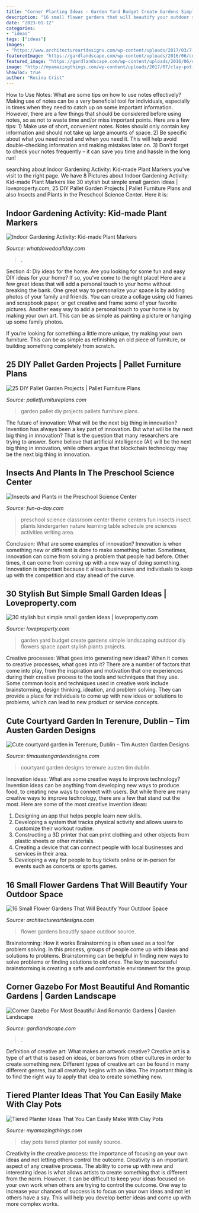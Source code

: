 ```yaml
---
title: "Corner Planting Ideas - Garden Yard Budget Create Gardens Simple Landscaping Outdoor Diy Flowers Space Apart Stylish Plants Projects"
description: "16 small flower gardens that will beautify your outdoor space"
date: "2023-01-12"
categories:
- "ideas"
tags: ["ideas"]
images:
- "https://www.architectureartdesigns.com/wp-content/uploads/2017/03/7-27.jpg"
featuredImage: "https://gardlandscape.com/wp-content/uploads/2016/06/corner-gazebo-designs.jpg"
featured_image: "https://gardlandscape.com/wp-content/uploads/2016/06/corner-gazebo-designs.jpg"
image: "http://myamazingthings.com/wp-content/uploads/2017/07/clay-pot-ideas-5.jpeg"
ShowToc: true
author: "Rosina Crist"
---
```



How to Use Notes: What are some tips on how to use notes effectively?
Making use of notes can be a very beneficial tool for individuals, especially in times when they need to catch up on some important information. However, there are a few things that should be considered before using notes, so as not to waste time and/or miss important points. Here are a few tips: 1) Make use of short, convenient notes. Notes should only contain key information and should not take up large amounts of space. 2) Be specific about what you need noted and when you need it. This will help avoid double-checking information and making mistakes later on. 3) Don’t forget to check your notes frequently – it can save you time and hassle in the long run!

	

		
searching about Indoor Gardening Activity: Kid-made Plant Markers you've visit to the right page. We have 8 Pictures about Indoor Gardening Activity: Kid-made Plant Markers like 30 stylish but simple small garden ideas | loveproperty.com, 25 DIY Pallet Garden Projects | Pallet Furniture Plans and also Insects and Plants in the Preschool Science Center. Here it is:
		
    
## Indoor Gardening Activity: Kid-made Plant Markers

<img loading=lazy src="https://www.whatdowedoallday.com/wp-content/uploads/2014/03/plant-marker-craft-label.jpg" onerror="this.onerror=null;this.src='https://tse3.mm.bing.net/th?id=OIP.wDl0ANbg7LBVBclWnel69wHaKw&amp;pid=15.1';" alt="Indoor Gardening Activity: Kid-made Plant Markers">

_Source: whatdowedoallday.com_

>. 

	

Section 4: Diy ideas for the home.
Are you looking for some fun and easy DIY ideas for your home? If so, you’ve come to the right place! Here are a few great ideas that will add a personal touch to your home without breaking the bank.
One great way to personalize your space is by adding photos of your family and friends. You can create a collage using old frames and scrapbook paper, or get creative and frame some of your favorite pictures. Another easy way to add a personal touch to your home is by making your own art. This can be as simple as painting a picture or hanging up some family photos.

If you’re looking for something a little more unique, try making your own furniture. This can be as simple as refinishing an old piece of furniture, or building something completely from scratch.

    
## 25 DIY Pallet Garden Projects | Pallet Furniture Plans

<img loading=lazy src="http://palletfurnitureplans.com/wp-content/uploads/2013/12/pallet-garden-9.jpg" onerror="this.onerror=null;this.src='https://tse2.mm.bing.net/th?id=OIP.LX-QMep68r75S1u6I2go_gHaMl&amp;pid=15.1';" alt="25 DIY Pallet Garden Projects | Pallet Furniture Plans">

_Source: palletfurnitureplans.com_

>garden pallet diy projects pallets furniture plans. 

	

The future of innovation: What will be the next big thing in innovation?
Invention has always been a key part of innovation. But what will be the next big thing in innovation? That is the question that many researchers are trying to answer. Some believe that artificial intelligence (AI) will be the next big thing in innovation, while others argue that blockchain technology may be the next big thing in innovation.

    
## Insects And Plants In The Preschool Science Center

<img loading=lazy src="https://fun-a-day.com/wp-content/uploads/2014/05/preschool-science-center-2.jpg" onerror="this.onerror=null;this.src='https://tse2.mm.bing.net/th?id=OIP.jgXm5hARSuLyOLX163GEqgHaKd&amp;pid=15.1';" alt="Insects and Plants in the Preschool Science Center">

_Source: fun-a-day.com_

>preschool science classroom center theme centers fun insects insect plants kindergarten nature learning table schedule pre sciences activities writing area. 

	

Conclusion: What are some examples of innovation?
Innovation is when something new or different is done to make something better. Sometimes, innovation can come from solving a problem that people had before. Other times, it can come from coming up with a new way of doing something. Innovation is important because it allows businesses and individuals to keep up with the competition and stay ahead of the curve.

    
## 30 Stylish But Simple Small Garden Ideas | Loveproperty.com

<img loading=lazy src="https://loveincorporated.blob.core.windows.net/contentimages/gallery/e6351841-1adf-4d13-a2e1-2048ad97769b-small-garden-ideas.jpg" onerror="this.onerror=null;this.src='https://tse2.mm.bing.net/th?id=OIP.jOoGzihKX6wHcquaGRtnzQHaE7&amp;pid=15.1';" alt="30 stylish but simple small garden ideas | loveproperty.com">

_Source: loveproperty.com_

>garden yard budget create gardens simple landscaping outdoor diy flowers space apart stylish plants projects. 

	

Creative processes: What goes into generating new ideas?
When it comes to creative processes, what goes into it? There are a number of factors that come into play, from the inspiration and motivation that one experiences during their creative process to the tools and techniques that they use. Some common tools and techniques used in creative work include brainstorming, design thinking, ideation, and problem solving. They can provide a place for individuals to come up with new ideas or solutions to problems, which can lead to new product or service concepts.

    
## Cute Courtyard Garden In Terenure, Dublin – Tim Austen Garden Designs

<img loading=lazy src="http://www.timaustengardendesigns.com/wp-content/uploads/2016/07/Tim-Austen-Garden-Design-Courtyard-Garden-Terenure-1.jpg" onerror="this.onerror=null;this.src='https://tse4.mm.bing.net/th?id=OIP.ePOsSLzUVCryZ5HLCMzrWwHaE8&amp;pid=15.1';" alt="Cute courtyard garden in Terenure, Dublin – Tim Austen Garden Designs">

_Source: timaustengardendesigns.com_

>courtyard garden designs terenure austen tim dublin. 

	

Innovation ideas: What are some creative ways to improve technology?
Invention ideas can be anything from developing new ways to produce food, to creating new ways to connect with users. But while there are many creative ways to improve technology, there are a few that stand out the most. Here are some of the most creative invention ideas:
1. Designing an app that helps people learn new skills.
2. Developing a system that tracks physical activity and allows users to customize their workout routine.
3. Constructing a 3D printer that can print clothing and other objects from plastic sheets or other materials.
4. Creating a device that can connect people with local businesses and services in their area.
5. Developing a way for people to buy tickets online or in-person for events such as concerts or sports games.

    
## 16 Small Flower Gardens That Will Beautify Your Outdoor Space

<img loading=lazy src="https://www.architectureartdesigns.com/wp-content/uploads/2017/03/7-27.jpg" onerror="this.onerror=null;this.src='https://tse1.mm.bing.net/th?id=OIP.58tgsm0FjAKpC9T0KE0shQHaE8&amp;pid=15.1';" alt="16 Small Flower Gardens That Will Beautify Your Outdoor Space">

_Source: architectureartdesigns.com_

>flower gardens beautify space outdoor source. 

	

Brainstorming: How it works
Brainstorming is often used as a tool for problem solving. In this process, groups of people come up with ideas and solutions to problems. Brainstorming can be helpful in finding new ways to solve problems or finding solutions to old ones. The key to successful brainstorming is creating a safe and comfortable environment for the group.

    
## Corner Gazebo For Most Beautiful And Romantic Gardens | Garden Landscape

<img loading=lazy src="https://gardlandscape.com/wp-content/uploads/2016/06/corner-gazebo-designs.jpg" onerror="this.onerror=null;this.src='https://tse1.mm.bing.net/th?id=OIP.wC6nv6HS0Hy_iHccIUsM4AHaHi&amp;pid=15.1';" alt="Corner Gazebo For Most Beautiful And Romantic Gardens | Garden Landscape">

_Source: gardlandscape.com_

>. 

	

Definition of creative art: What makes an artwork creative?
Creative art is a type of art that is based on ideas, or borrows from other cultures in order to create something new. 
Different types of creative art can be found in many different genres, but all creativity begins with an idea. The important thing is to find the right way to apply that idea to create something new.

    
## Tiered Planter Ideas That You Can Easily Make With Clay Pots

<img loading=lazy src="http://myamazingthings.com/wp-content/uploads/2017/07/clay-pot-ideas-5.jpeg" onerror="this.onerror=null;this.src='https://tse4.mm.bing.net/th?id=OIP.E8Wz8UGR_xs_H9BitXGH0QHaLH&amp;pid=15.1';" alt="Tiered Planter Ideas That You Can Easily Make With Clay Pots">

_Source: myamazingthings.com_

>clay pots tiered planter pot easily source. 

	

Creativity in the creative process: the importance of focusing on your own ideas and not letting others control the outcome.
Creativity is an important aspect of any creative process. The ability to come up with new and interesting ideas is what allows artists to create something that is different from the norm. However, it can be difficult to keep your ideas focused on your own work when others are trying to control the outcome. One way to increase your chances of success is to focus on your own ideas and not let others have a say. This will help you develop better ideas and come up with more complex works.

